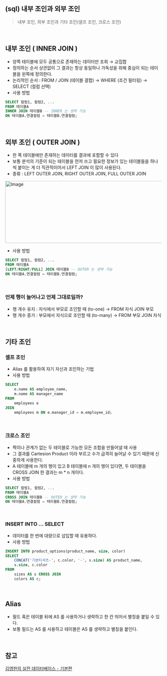 ## (sql) 내부 조인과 외부 조인
> 내부 조인, 외부 조인과 기타 조인(셀프 조인, 크로스 조인)

<br>

## 내부 조인 ( INNER JOIN )
- 양쪽 테이블에 모두 공통으로 존재하는 데이터만 조회 → 교집합 
- 정의하는 순서 상관없이 그 결과는 항상 동일하나 가독성을 위해 중심이 되는 테이블을 왼쪽에 정의한다. 
- 논리적인 순서 : FROM / JOIN (테이블 결합) → WHERE (조건 필터링) → SELECT (컬럼 선택)
- 사용 방법
```sql
SELECT 컬럼1, 컬럼2, ...
FROM 테이블A
INNER JOIN 테이블B -- INNER 는 생략 가능
ON 테이블A.연결컬럼 = 테이블B.연결컬럼;
```

<br>

## 외부 조인 ( OUTER JOIN )
- 한 쪽 테이블에만 존재하는 데이터를 결과에 포함할 수 있다 
- 보통 분석의 기준이 되는 테이블을 먼저 쓰고 필요한 정보가 있는 테이블들을 하나씩 붙이는 게 더 직관적이어서 LEFT JOIN 이 많이 사용된다. 
- 종류 : LEFT OUTER JOIN, RIGHT OUTER JOIN, FULL OUTER JOIN 
<img width="800" height="200" alt="Image" src="https://github.com/user-attachments/assets/224ef202-1e00-4cbf-a12e-f42d3c9be9a7" />

- 사용 방법
```sql
SELECT 컬럼1, 컬럼2, ...
FROM 테이블A
[LEFT/RIGHT/FULL] JOIN 테이블B -- OUTER 는 생략 가능
ON 테이블A.연결컬럼 = 테이블B.연결컬럼;
```

<br>

### 언제 행이 늘어나고 언제 그대로일까? 
- 행 개수 유지 : 자식에서 부모로 조인할 때 (to-one) → FROM 자식 JOIN 부모
- 행 개수 증가 : 부모에서 자식으로 조인할 때 (to-many) → FROM 부모 JOIN 자식

<br>

## 기타 조인
### 셀프 조인
- Alias 를 활용하여 자기 자신과 조인하는 기법
- 사용 방법
```sql
SELECT
    e.name AS employee_name,
    m.name AS manager_name
FROM
    employees e
JOIN
    employees m ON e.manager_id = m.employee_id;
```

<br>

### 크로스 조인
- 짝이나 관계가 없는 두 테이블로 가능한 모든 조합을 만들어낼 때 사용
- 그 결과를 Cartesion Product 이라 부르고 수가 급격히 늘어날 수 있기 때문에 신중하게 사용한다. 
- A 테이블에 m 개의 행이 있고 B 테이블에 n 개의 행이 있다면, 두 테이블을 CROSS JOIN 한 결과는 m * n 개이다.
- 사용 방법
```sql
SELECT 컬럼1, 컬럼2, ...
FROM 테이블A
CROSS JOIN 테이블B -- OUTER 는 생략 가능
ON 테이블A.연결컬럼 = 테이블B.연결컬럼;
```

<br>

### INSERT INTO ... SELECT
- 데이터를 한 번에 대량으로 삽입할 때 유용하다. 
- 사용 방법
```sql
INSERT INTO product_options(product_name, size, color) 
SELECT
    CONCAT('기본티셔츠-', c.color, '-', s.size) AS product_name, 
    s.size, c.color
FROM
    sizes AS s CROSS JOIN
    colors AS c;
```

<br>

## Alias 
- 필드 혹은 테이블 뒤에 AS 를 사용하거나 생략하고 한 칸 띄어서 별칭을 붙일 수 있다. 
- 보통 필드는 AS 를 사용하고 테이블은 AS 를 생략하고 별칭을 붙인다.

<br>

## 참고
[김영한의 실전 데이터베이스 - 기본편](https://inf.run/2aFFu)